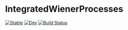 # IntegratedWienerProcesses

[![Stable](https://img.shields.io/badge/docs-stable-blue.svg)](https://filtron.github.io/IntegratedWienerProcesses.jl/stable/)
[![Dev](https://img.shields.io/badge/docs-dev-blue.svg)](https://filtron.github.io/IntegratedWienerProcesses.jl/dev/)
[![Build Status](https://github.com/filtron/IntegratedWienerProcesses.jl/actions/workflows/CI.yml/badge.svg?branch=main)](https://github.com/filtron/IntegratedWienerProcesses.jl/actions/workflows/CI.yml?query=branch%3Amain)
